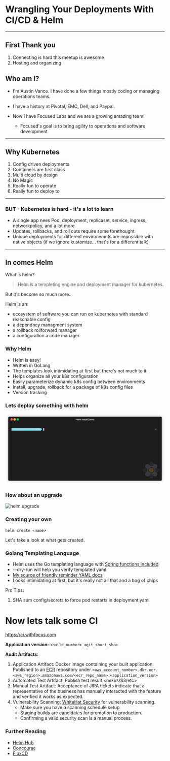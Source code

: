 # Wrangling Your Deployments With CI/CD & Helm

---

## First Thank you
1. Connecting is hard this meetup is awesome
1. Hosting and organizing


## Who am I?

* I'm Austin Vance. I have done a few things mostly coding or
managing operations teams. 

* I have a history at Pivotal, EMC, Dell, 
and Paypal.

* Now I have Focused Labs and we are a growing amazing team!
  * Focused's goal is to bring agility to operations and software development

---

## Why Kubernetes

1. Config driven deployments
1. Containers are first class
1. Multi cloud by design
1. No Magic
1. Really fun to operate
1. Really fun to deploy to

---

### BUT - Kubernetes is hard - it's a lot to learn

* A single app nees Pod, deployment, replicaset, service, ingress, networkpolicy, and a lot more
* Updates, rollbacks, and roll outs require some forethought
* Unique deployments for different environemnts are impossible with native objects (if we ignore kustomize... that's for a different talk)

---

## In comes Helm

What is helm?

> Helm is a templeting engine and deployment manager for kubernetes.

But it's become so much more... 

Helm is an:
- ecosystem of software you can run on kubernetes with standard reasonable config
- a dependncy managment system
- a rollback rollforward manager
- a configuration a code manager

### Why Helm

* Helm is easy!
* Written in GoLang
* The templates look intimidating at first but there's not much to it
* Helps organize all your k8s configuration
* Easily parameterize dynamic k8s config between environments
* Install, upgrade, rollback for a package of k8s config files
* Version tracking

### Lets deploy something with helm

![helm deploy](https://github.com/focused-labs/helm-intro/blob/master/helm-install.gif?raw=true)


### How about an upgrade

![helm upgrade](https://github.com/focused-labs/helm-intro/blob/master/helm-upgrade.gif?raw=true)

### Creating your own
`helm create <name>`

Let's take a look at what gets created.

### Golang Templating Language
* Helm uses the Go templating language with [Spring functions included](http://masterminds.github.io/sprig/)
* --dry-run will help you verify templated yaml
* [My source of friendly reminder YAML docs](https://learnxinyminutes.com/docs/yaml/)
* Looks intimidating at first, but it's really not all that and a bag of chips

Pro Tips:
1. SHA sum config/secrets to force pod restarts in deployment.yaml

# Now lets talk some CI

https://ci.withfocus.com

**Application version:** `<build_number>_<git_short_sha>`

**Audit Artifacts:**
1. Application Artifact: Docker image containing your built application. Published to an [ECR](https://aws.amazon.com/ecr/) repository under `<aws_account_number>.dkr.ecr.<aws_region>.amazonaws.com/<ecr_repo_name>:<application_version>`
1. Automated Test Artifact: Publish test result <nexus/S3/etc>
1. Manual Test Artifact: Acceptance of JIRA tickets indicate that a representative of the business has manually interacted with the feature and verified it works as expected.
1. Vulnerability Scanning: [WhiteHat Security](https://www.whitehatsec.com/) for vulnerability scanning.
    * Make sure you have a scanning schedule setup
    * Staging builds are candidates for promotion to production.
    * Confirming a valid security scan is a manual process.

### Further Reading
* [Helm Hub](https://hub.helm.sh/)
* [Concourse](https://concourse-ci.org/)
* [FluxCD](https://https://fluxcd.io/)

